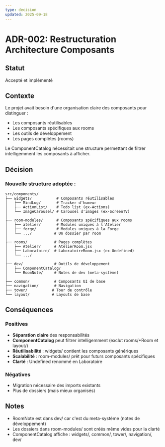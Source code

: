 ```yaml
---
type: decision
updated: 2025-09-18
---
```


# ADR-002: Restructuration Architecture Composants

## Statut
Accepté et implémenté

## Contexte
Le projet avait besoin d'une organisation claire des composants pour distinguer :
- Les composants réutilisables
- Les composants spécifiques aux rooms
- Les outils de développement
- Les pages complètes (rooms)

Le ComponentCatalog nécessitait une structure permettant de filtrer intelligemment les composants à afficher.

## Décision

### Nouvelle structure adoptée :

```
src/components/
├── widgets/           # Composants réutilisables
│   ├── MindLog/       # Tracker d'humeur
│   ├── ActionList/    # Todo list (ex-Actions)
│   └── ImageCarousel/ # Carousel d'images (ex-ScreenTV)
│
├── room-modules/      # Composants spécifiques aux rooms
│   ├── atelier/       # Modules uniques à l'Atelier
│   ├── forge/         # Modules uniques à la Forge
│   └── .../          # Un dossier par room
│
├── rooms/            # Pages complètes
│   ├── Atelier/      # AtelierRoom.jsx
│   ├── Laboratoire/  # LaboratoireRoom.jsx (ex-Undefined)
│   └── .../
│
├── dev/              # Outils de développement
│   ├── ComponentCatalog/
│   └── RoomNote/     # Notes de dev (meta-système)
│
├── common/           # Composants UI de base
├── navigation/       # Navigation
├── tower/           # Tour de contrôle
└── layout/          # Layouts de base
```

## Conséquences

### Positives
- **Séparation claire** des responsabilités
- **ComponentCatalog** peut filtrer intelligemment (exclut rooms/*Room et layout/)
- **Réutilisabilité** : widgets/ contient les composants génériques
- **Scalabilité** : room-modules/ prêt pour futurs composants spécifiques
- **Clarté** : Undefined renommé en Laboratoire

### Négatives
- Migration nécessaire des imports existants
- Plus de dossiers (mais mieux organisés)

## Notes
- RoomNote est dans dev/ car c'est du meta-système (notes de développement)
- Les dossiers dans room-modules/ sont créés même vides pour la clarté
- ComponentCatalog affiche : widgets/, common/, tower/, navigation/, dev/